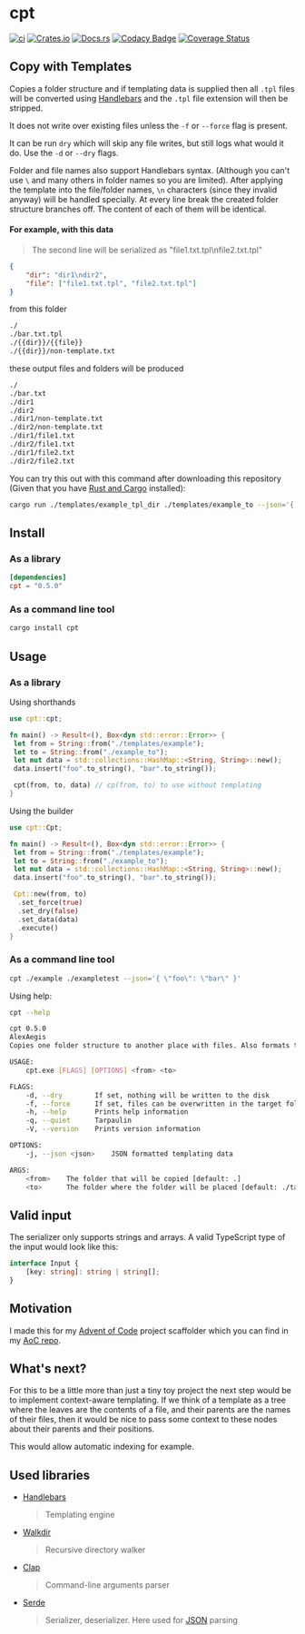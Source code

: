 # cpt

[![ci](https://github.com/AlexAegis/cpt/actions/workflows/ci.yml/badge.svg)](https://github.com/AlexAegis/cpt/actions/workflows/ci.yml)
[![Crates.io](https://img.shields.io/crates/v/cpt)](https://crates.io/crates/cpt)
[![Docs.rs](https://docs.rs/mio/badge.svg)](https://docs.rs/cpt)
[![Codacy Badge](https://api.codacy.com/project/badge/Grade/3091464ea5954b7b813b6a1152831a84)](https://www.codacy.com/manual/AlexAegis/cpt?utm_source=github.com&utm_medium=referral&utm_content=AlexAegis/cpt&utm_campaign=Badge_Grade)
[![Coverage Status](https://coveralls.io/repos/github/AlexAegis/cpt/badge.svg?branch=master)](https://coveralls.io/github/AlexAegis/cpt?branch=master)

## Copy with Templates

Copies a folder structure and if templating data is supplied then all `.tpl` files will be converted using [Handlebars](https://github.com/wycats/handlebars.js/) and the `.tpl` file extension will then be stripped.

It does not write over existing files unless the `-f` or `--force` flag is present.

It can be run `dry` which will skip any file writes, but still logs what would it do. Use the `-d` or `--dry` flags.

Folder and file names also support Handlebars syntax. (Although you can't use `\` and many others in folder names so you are limited). After applying the template into the file/folder names, `\n` characters (since they invalid anyway) will be handled specially. At every line break the created folder structure branches off. The content of each of them will be identical.

#### For example, with this data

> The second line will be serialized as "file1.txt.tpl\nfile2.txt.tpl"

```json
{
	"dir": "dir1\ndir2",
	"file": ["file1.txt.tpl", "file2.txt.tpl"]
}
```

from this folder

```bash
./
./bar.txt.tpl
./{{dir}}/{{file}}
./{{dir}}/non-template.txt
```

these output files and folders will be produced

```bash
./
./bar.txt
./dir1
./dir2
./dir1/non-template.txt
./dir2/non-template.txt
./dir1/file1.txt
./dir2/file1.txt
./dir1/file2.txt
./dir2/file2.txt
```

You can try this out with this command after downloading this repository (Given that you have [Rust and Cargo](https://www.rust-lang.org/) installed):

```bash
cargo run ./templates/example_tpl_dir ./templates/example_to --json='{ \"file2\": \"bar\nbare\", \"dir\": \"dir1\ndir2\", \"file\": [\"file1.txt.tpl\", \"file2.txt.tpl\"] }'
```

## Install

### As a library

```toml
[dependencies]
cpt = "0.5.0"
```

### As a command line tool

```bash
cargo install cpt
```

## Usage

### As a library

Using shorthands

```rust
use cpt::cpt;

fn main() -> Result<(), Box<dyn std::error::Error>> {
 let from = String::from("./templates/example");
 let to = String::from("./example_to");
 let mut data = std::collections::HashMap::<String, String>::new();
 data.insert("foo".to_string(), "bar".to_string());

 cpt(from, to, data) // cp(from, to) to use without templating
}
```

Using the builder

```rust
use cpt::Cpt;

fn main() -> Result<(), Box<dyn std::error::Error>> {
 let from = String::from("./templates/example");
 let to = String::from("./example_to");
 let mut data = std::collections::HashMap::<String, String>::new();
 data.insert("foo".to_string(), "bar".to_string());

 Cpt::new(from, to)
  .set_force(true)
  .set_dry(false)
  .set_data(data)
  .execute()
}
```

### As a command line tool

```bash
cpt ./example ./exampletest --json='{ \"foo\": \"bar\" }'
```

Using help:

```bash
cpt --help

cpt 0.5.0
AlexAegis
Copies one folder structure to another place with files. Also formats templates!

USAGE:
    cpt.exe [FLAGS] [OPTIONS] <from> <to>

FLAGS:
    -d, --dry        If set, nothing will be written to the disk
    -f, --force      If set, files can be overwritten in the target folder
    -h, --help       Prints help information
    -q, --quiet      Tarpaulin
    -V, --version    Prints version information

OPTIONS:
    -j, --json <json>    JSON formatted templating data

ARGS:
    <from>    The folder that will be copied [default: .]
    <to>      The folder where the folder will be placed [default: ./target]
```

## Valid input

The serializer only supports strings and arrays. A valid TypeScript type of the input would look like this:

```ts
interface Input {
	[key: string]: string | string[];
}
```

## Motivation

I made this for my [Advent of Code](https://www.adventofcode.com) project scaffolder which you can find in my [AoC repo](https://github.com/AlexAegis/advent-of-code).

## What's next?

For this to be a little more than just a tiny toy project the next step would be to implement context-aware templating. If we think of a template as a tree where the leaves are the contents of a file, and their parents are the names of their files, then it would be nice to pass some context to these nodes about their parents and their positions.

This would allow automatic indexing for example.

## Used libraries

-   [Handlebars](https://github.com/sunng87/handlebars-rust)
    > Templating engine
-   [Walkdir](https://github.com/BurntSushi/walkdir)
    > Recursive directory walker
-   [Clap](https://github.com/clap-rs/clap)
    > Command-line arguments parser
-   [Serde](https://github.com/serde-rs/serde)
    > Serializer, deserializer. Here used for [JSON](http://www.json.org/) parsing
